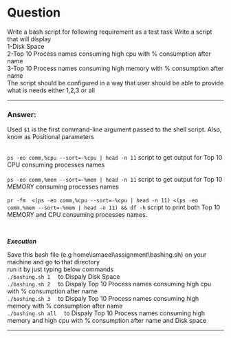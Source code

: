 #  Question

Write a bash script for following requirement as a test task
Write a script that will display<br />
1-Disk Space<br />
2-Top 10 Process names consuming high cpu with % consumption after name<br />
3-Top 10 Process names consuming high memory with % consumption after name<br />
The script should be configured in a way that user should be able to provide what is needs either 1,2,3 or all

---
###  Answer:

Used `$1` is the first command-line argument passed to the shell script. Also, know as Positional parameters<br /><br />



`ps -eo comm,%cpu --sort=-%cpu | head -n 11`  script to get output for Top 10 CPU consuming processes names<br /><br />
 `ps -eo comm,%mem --sort=-%mem | head -n 11`  script to get output for Top 10 MEMORY consuming processes names<br /><br />
 `pr -fm  <(ps -eo comm,%cpu --sort=-%cpu | head -n 11) <(ps -eo comm,%mem --sort=-%mem | head -n 11) && df -h` script to print both Top 10 MEMORY and CPU consuming processes names.

<br />

_**Execution**_<br/>

Save this bash file (e.g home\ismaeel\assignment\bashing.sh) on your machine and go to that directory <br/> run it by just typing below commands<br/>
 `./bashing.sh 1  ` to Dispaly Disk Space<br/>
 `./bashing.sh 2  ` to Dispaly Top 10 Process names consuming high cpu with % consumption after name<br/>
 `./bashing.sh 3  ` to Dispaly Top 10 Process names consuming high memory with % consumption after name<br/>
 `./bashing.sh all  ` to Dispaly Top 10 Process names consuming high memory and high cpu with % consumption after name and Disk space<br/>




---